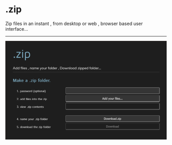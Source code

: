 # .zip

Zip files in an instant , from desktop or web , browser based user interface...
*************************************************************************************
![Alt Text](zip.png)
